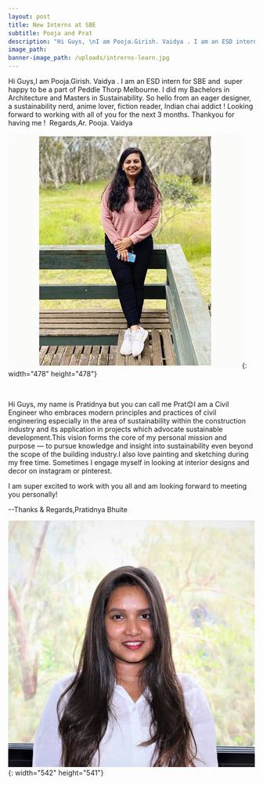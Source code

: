 ```yaml
---
layout: post
title: New Interns at SBE
subtitle: Pooja and Prat
description: "Hi Guys, \nI am Pooja.Girish. Vaidya . I am an ESD intern for SBE and  super happy to be a part of Peddle Thorp Melbourne. I did my Bachelors in Architecture and Masters in Sustainability. So hello from an eager designer, a sustainability nerd, anime lover, fiction reader, Indian chai addict ! Looking forward to working with all of you for the next 3 months. Thankyou for having me !  Regards, \nAr. Pooja. Vaidya \n\n\nHi Guys, my name is Pratidnya but you can call me Prat\U0001F60A\nI am a Civil Engineer who embraces modern principles and practices of civil engineering especially in the area of sustainability within the construction industry and its application in projects which advocate sustainable development. \nThis vision forms the core of my personal mission and purpose — to pursue knowledge and insight into sustainability even beyond the scope of the building industry.\nI also love painting and sketching during my free time. Sometimes I engage myself in looking at interior designs and decor on instagram or pinterest.\n\nI am super excited to work with you all and am looking forward to meeting you personally!\n\n\n-- \nThanks & Regards,\nPratidnya Bhuite"
image_path:
banner-image_path: /uploads/intrerns-learn.jpg
---
```

Hi Guys,I am Pooja.Girish. Vaidya . I am an ESD intern for SBE and&nbsp; super happy to be a part of Peddle Thorp Melbourne. I did my Bachelors in Architecture and Masters in Sustainability. So hello from an eager designer, a sustainability nerd, anime lover, fiction reader, Indian chai addict \! Looking forward to working with all of you for the next 3 months. Thankyou for having me \!&nbsp; Regards,Ar. Pooja. Vaidya

![](/uploads/pooja.jpg){: width="478" height="478"}

&nbsp;

Hi Guys, my name is Pratidnya but you can call me Prat😊I am a Civil Engineer who embraces modern principles and practices of civil engineering especially in the area of sustainability within the construction industry and its application in projects which advocate sustainable development.This vision forms the core of my personal mission and purpose — to pursue knowledge and insight into sustainability even beyond the scope of the building industry.I also love painting and sketching during my free time. Sometimes I engage myself in looking at interior designs and decor on instagram or pinterest.

I am super excited to work with you all and am looking forward to meeting you personally\!

\--Thanks & Regards,Pratidnya Bhuite

![](/uploads/prat.jpg){: width="542" height="541"}

&nbsp;
